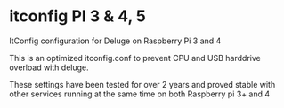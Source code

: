 # itconfig PI 3 & 4, 5

ltConfig configuration for Deluge on Raspberry Pi 3 and 4

This is an optimized itconfig.conf to prevent CPU and USB harddrive overload with deluge.

These settings have been tested for over 2 years and proved stable with other services running at the same time on both Raspberry pi 3+ and 4
